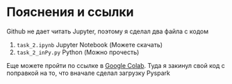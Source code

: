 # Пояснения и ссылки

Github не дает читать Jupyter, поэтому я сделал два файла с кодом

1. `task_2.ipynb` Jupyter Notebook (Можете скачать)
2. `task_2_inPy.py` Python (Можно прочесть)

Еще можете пройти по ссылке в [Google Colab](https://colab.research.google.com/drive/1S9GCM7Uz-nJuKHmjS9pBuHUEOO3yrmen?usp=sharing). 
Туда я закинул свой код с поправкой на то, что вначале сделал загрузку Pyspark